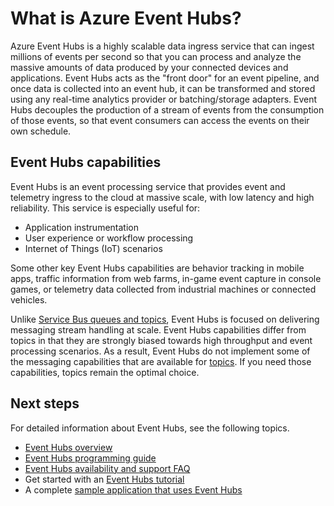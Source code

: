 <properties
	pageTitle="What is Azure Event Hubs? | Windows Azure"
	description="Overview of Azure Event Hubs"
	services="event-hubs"
	documentationCenter=".net"
	authors="nberdy"
	manager="timlt"
	editor=""/>

<tags
	ms.service="event-hubs"
	ms.date="11/05/2015"
	wacn.date=""/>

# What is Azure Event Hubs?

Azure Event Hubs is a highly scalable data ingress service that can ingest millions of events per second so that you can process and analyze the massive amounts of data produced by your connected devices and applications. Event Hubs acts as the "front door" for an event pipeline, and once data is collected into an event hub, it can be transformed and stored using any real-time analytics provider or batching/storage adapters. Event Hubs decouples the production of a stream of events from the consumption of those events, so that event consumers can access the events on their own schedule.

## Event Hubs capabilities

Event Hubs is an event processing service that provides event and telemetry ingress to the cloud at massive scale, with low latency and high reliability. This service is especially useful for:

* Application instrumentation
* User experience or workflow processing
* Internet of Things (IoT) scenarios

Some other key Event Hubs capabilities are behavior tracking in mobile apps, traffic information from web farms, in-game event capture in console games, or telemetry data collected from industrial machines or connected vehicles.

Unlike [Service Bus queues and topics](/documentation/articles/service-bus-messaging-overview), Event Hubs is focused on delivering messaging stream handling at scale. Event Hubs capabilities differ from topics in that they are strongly biased towards high throughput and event processing scenarios. As a result, Event Hubs do not implement some of the messaging capabilities that are available for [topics](/documentation/articles/service-bus-fundamentals-service-bus-hybrid-solutions#topics). If you need those capabilities, topics remain the optimal choice.

## Next steps

For detailed information about Event Hubs, see the following topics.

- [Event Hubs overview](/documentation/articles/event-hubs-overview)
- [Event Hubs programming guide](/documentation/articles/event-hubs-programming-guide)
- [Event Hubs availability and support FAQ](/documentation/articles/event-hubs-availability-and-support-faq)
- Get started with an [Event Hubs tutorial]
- A complete [sample application that uses Event Hubs]

[Event Hubs tutorial]: /documentation/articles/hdinsight-apache-storm-tutorial-get-started
[sample application that uses Event Hubs]: https://code.msdn.microsoft.com/windowsazure/Service-Bus-Event-Hub-286fd097